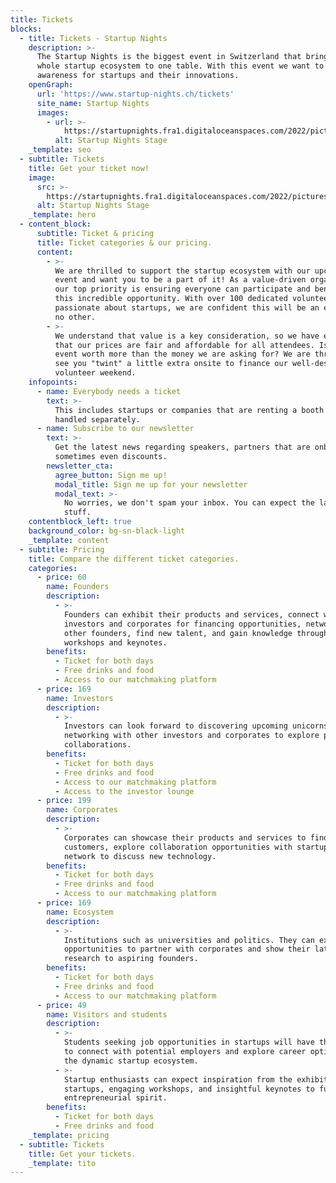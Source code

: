 ```yaml
---
title: Tickets
blocks:
  - title: Tickets - Startup Nights
    description: >-
      The Startup Nights is the biggest event in Switzerland that brings the
      whole startup ecosystem to one table. With this event we want to create
      awareness for startups and their innovations.
    openGraph:
      url: 'https://www.startup-nights.ch/tickets'
      site_name: Startup Nights
      images:
        - url: >-
            https://startupnights.fra1.digitaloceanspaces.com/2022/pictures/stage.jpg
          alt: Startup Nights Stage
    _template: seo
  - subtitle: Tickets
    title: Get your ticket now!
    image:
      src: >-
        https://startupnights.fra1.digitaloceanspaces.com/2022/pictures/stage.jpg
      alt: Startup Nights Stage
    _template: hero
  - content_block:
      subtitle: Ticket & pricing
      title: Ticket categories & our pricing.
      content:
        - >-
          We are thrilled to support the startup ecosystem with our upcoming
          event and want you to be a part of it! As a value-driven organization,
          our top priority is ensuring everyone can participate and benefit from
          this incredible opportunity. With over 100 dedicated volunteers
          passionate about startups, we are confident this will be an event like
          no other.
        - >-
          We understand that value is a key consideration, so we have ensured
          that our prices are fair and affordable for all attendees. Is this
          event worth more than the money we are asking for? We are thrilled to
          see you "twint" a little extra onsite to finance our well-deserved
          volunteer weekend.
    infopoints:
      - name: Everybody needs a ticket
        text: >-
          This includes startups or companies that are renting a booth - this is
          handled separately.
      - name: Subscribe to our newsletter
        text: >-
          Get the latest news regarding speakers, partners that are onboard and
          sometimes even discounts.
        newsletter_cta:
          agree_button: Sign me up!
          modal_title: Sign me up for your newsletter
          modal_text: >-
            No worries, we don't spam your inbox. You can expect the latest
            stuff.
    contentblock_left: true
    background_color: bg-sn-black-light
    _template: content
  - subtitle: Pricing
    title: Compare the different ticket categories.
    categories:
      - price: 60
        name: Founders
        description:
          - >-
            Founders can exhibit their products and services, connect with
            investors and corporates for financing opportunities, network with
            other founders, find new talent, and gain knowledge through
            workshops and keynotes.
        benefits:
          - Ticket for both days
          - Free drinks and food
          - Access to our matchmaking platform
      - price: 169
        name: Investors
        description:
          - >-
            Investors can look forward to discovering upcoming unicorns and
            networking with other investors and corporates to explore potential
            collaborations.
        benefits:
          - Ticket for both days
          - Free drinks and food
          - Access to our matchmaking platform
          - Access to the investor lounge
      - price: 199
        name: Corporates
        description:
          - >-
            Corporates can showcase their products and services to find new B2B
            customers, explore collaboration opportunities with startups, and
            network to discuss new technology.
        benefits:
          - Ticket for both days
          - Free drinks and food
          - Access to our matchmaking platform
      - price: 169
        name: Ecosystem
        description:
          - >-
            Institutions such as universities and politics. They can expect
            opportunities to partner with corporates and show their latest
            research to aspiring founders.
        benefits:
          - Ticket for both days
          - Free drinks and food
          - Access to our matchmaking platform
      - price: 49
        name: Visitors and students
        description:
          - >-
            Students seeking job opportunities in startups will have the chance
            to connect with potential employers and explore career options in
            the dynamic startup ecosystem.
          - >-
            Startup enthusiasts can expect inspiration from the exhibiting
            startups, engaging workshops, and insightful keynotes to fuel their
            entrepreneurial spirit.
        benefits:
          - Ticket for both days
          - Free drinks and food
    _template: pricing
  - subtitle: Tickets
    title: Get your tickets.
    _template: tito
---
```







































































